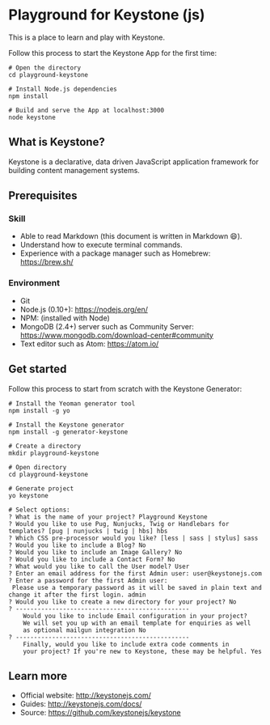 # Playground for Keystone (js)

This is a place to learn and play with Keystone.

Follow this process to start the Keystone App for the first time:

```
# Open the directory
cd playground-keystone

# Install Node.js dependencies
npm install

# Build and serve the App at localhost:3000
node keystone
```

## What is Keystone?

Keystone is a declarative, data driven JavaScript application framework for building content management systems.

## Prerequisites

### Skill

  * Able to read Markdown (this document is written in Markdown :smile:).
  * Understand how to execute terminal commands.
  * Experience with a package manager such as Homebrew: https://brew.sh/

### Environment

  * Git
  * Node.js (0.10+): https://nodejs.org/en/
  * NPM: (installed with Node)
  * MongoDB (2.4+) server such as Community Server: https://www.mongodb.com/download-center#community
  * Text editor such as Atom: https://atom.io/

## Get started

Follow this process to start from scratch with the Keystone Generator:

```
# Install the Yeoman generator tool
npm install -g yo

# Install the Keystone generator
npm install -g generator-keystone

# Create a directory
mkdir playground-keystone

# Open directory
cd playground-keystone

# Generate project
yo keystone

# Select options:
? What is the name of your project? Playground Keystone
? Would you like to use Pug, Nunjucks, Twig or Handlebars for templates? [pug | nunjucks | twig | hbs] hbs
? Which CSS pre-processor would you like? [less | sass | stylus] sass
? Would you like to include a Blog? No
? Would you like to include an Image Gallery? No
? Would you like to include a Contact Form? No
? What would you like to call the User model? User
? Enter an email address for the first Admin user: user@keystonejs.com
? Enter a password for the first Admin user:
 Please use a temporary password as it will be saved in plain text and change it after the first login. admin
? Would you like to create a new directory for your project? No
? ------------------------------------------------
    Would you like to include Email configuration in your project?
    We will set you up with an email template for enquiries as well
    as optional mailgun integration No
? ------------------------------------------------
    Finally, would you like to include extra code comments in
    your project? If you're new to Keystone, these may be helpful. Yes
```

## Learn more

  * Official website: http://keystonejs.com/
  * Guides: http://keystonejs.com/docs/
  * Source: https://github.com/keystonejs/keystone
